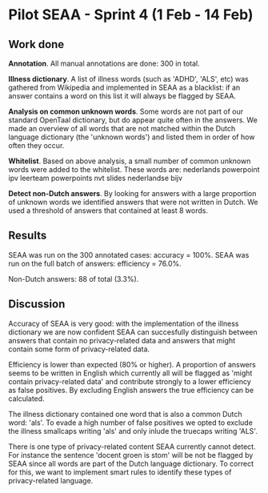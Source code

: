 # Pilot SEAA - Sprint 4 (1 Feb - 14 Feb)

## Work done

**Annotation**. All manual annotations are done: 300 in total.

**Illness dictionary**. A list of illness words (such as 'ADHD', 'ALS', etc) was gathered from Wikipedia and implemented in SEAA as a blacklist: if an answer contains a word on this list it will always be flagged by SEAA.

**Analysis on common unknown words**. Some words are not part of our standard OpenTaal dictionary, but do appear quite often in the answers. We made an overview of all words that are not matched within the Dutch language dictionary (the 'unknown words') and listed them in order of how often they occur.

**Whitelist**. Based on above analysis, a small number of common unknown words were added to the whitelist. These words are:
nederlands
powerpoint
ipv
leerteam
powerpoints
nvt
slides
nederlandse
bijv

**Detect non-Dutch answers**. By looking for answers with a large proportion of unknown words we identified answers that were not written in Dutch. We used a threshold of answers that contained at least 8 words.

## Results

SEAA was run on the 300 annotated cases:  accuracy = 100%.
SEAA was run on the full batch of answers: efficiency = 76.0%.

Non-Dutch answers: 88 of total (3.3%).

## Discussion

Accuracy of SEAA is very good: with the implementation of the illness dictionary we are now confident SEAA can succesfully distinguish between answers that contain no privacy-related data and answers that might contain some form of privacy-related data.

Efficiency is lower than expected (80% or higher). A proportion of answers seems to be written in English which currently all will be flagged as 'might contain privacy-related data' and contribute strongly to a lower efficiency as false positives. By excluding English answers the true efficiency can be calculated.

The illness dictionary contained one word that is also a common Dutch word: 'als'. To evade a high number of false positives we opted to exclude the illness smallcaps writing 'als' and only inlude the truecaps writing 'ALS'.

There is one type of privacy-related content SEAA currently cannot detect. For instance the sentence 'docent groen is stom' will be not be flagged by SEAA since all words are part of the Dutch language dictionary. To correct for this, we want to implement smart rules to identify these types of privacy-related language.
